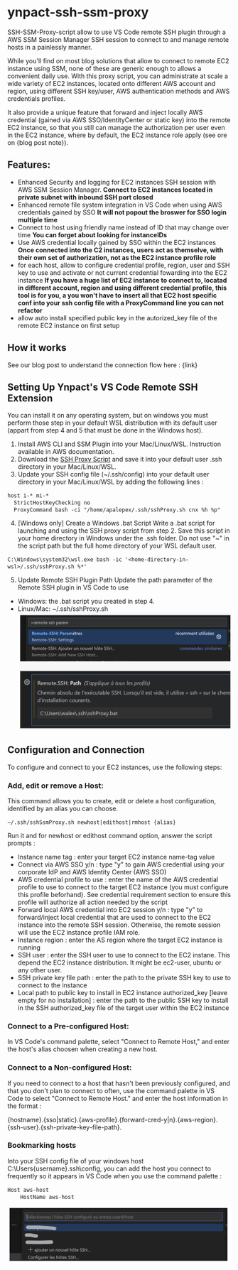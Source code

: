 # ynpact-ssh-ssm-proxy
SSH-SSM-Proxy-script allow to use VS Code remote SSH plugin through a AWS SSM Session Manager SSH session to connect to and manage remote hosts in a painlessly manner.

While you'll find on most blog solutions that allow to connect to remote EC2 instance using SSM, none of these are generic enough to allows a convenient daily use. With this proxy script, you can administrate at scale a wide variety of EC2 instances, located onto different AWS account and region, using different SSH key/user, AWS authentication methods and AWS credentials profiles.

It also provide a unique feature that forward and inject locally AWS credential (gained via AWS SSO/IdentityCenter or static key) into the remote EC2 instance, so that you still can manage the authorization per user even in the EC2 instance, where by default, the EC2 instance role  apply (see ore on {blog post note}).

## Features:
- Enhanced Security and logging for EC2 instances SSH session with AWS SSM Session Manager.
  **Connect to EC2 instances located in private subnet with inbound SSH port closed**
- Enhanced remote file system integration in VS Code when using AWS credentials gained by SSO **It will not popout the broswer for SSO login multiple time**
- Connect to host using friendly name instead of ID that may change over time **You can forget about looking for instanceIDs**
- Use AWS credential locally gained by SSO within the EC2 instances **Once connected into the C2 instances, users act as themselve, with their own set of authorization, not as the EC2 instance profile role**
- for each host, allow to configure credential profile, region, user and SSH key to use and activate or not current credential fowarding into the EC2 instance **If you have a huge list of EC2 instance to connect to, locatad in different account, region and using different credential profile, this tool is for you, a you won't have to insert all that EC2 host specific conf into your ssh config file with a ProxyCommand line you can not refactor**
- allow auto install specified public key in the autorized_key file of the remote EC2 instance on first setup

## How it works
See our blog post to understand the connection flow here : {link}

## Setting Up Ynpact's VS Code Remote SSH Extension
You can install it on any operating system, but on windows you must perform those step in your default WSL distribution with its default user (appart from step 4 and 5 that must be done in the Windows host).
1) Install AWS CLI and SSM Plugin into your Mac/Linux/WSL. Instruction available in AWS documentation.
2) Download the [SSH Proxy Script](src/sshProxy.sh) and save it into your default user .ssh directory in your Mac/Linux/WSL.
3) Update your SSH config file (~/.ssh/config) into your default user directory in your Mac/Linux/WSL by adding the following lines :
```
host i-* mi-*
  StrictHostKeyChecking no
  ProxyCommand bash -ci "/home/apalepex/.ssh/sshProxy.sh cnx %h %p"
```
4) [Windows only] Create a Windows .bat Script
Write a .bat script for launching and using the SSH proxy script from step 2. Save this script in your home directory in Windows under the .ssh folder. Do not use "~" in the script path but the full home directory of your WSL default user.
```
C:\Windows\system32\wsl.exe bash -ic '<home-directory-in-wsl>/.ssh/sshProxy.sh %*'
```
5) Update Remote SSH Plugin Path
Update the path parameter of the Remote SSH plugin in VS Code to use
- Windows: the .bat script you created in step 4.
- Linux/Mac: ~/.ssh/sshProxy.sh
![Updating remote SSH extension path parameter](doc/setting-remote-ext.png)

## Configuration and Connection
To configure and connect to your EC2 instances, use the following steps:
### Add, edit or remove a Host:
This command allows you to create, edit or delete a host configuration, identified by an alias you can choose.
```
~/.ssh/sshSsmProxy.sh newhost|edithost|rmhost {alias}
```
Run it and for newhost or edithost command option, answer the script prompts :
- Instance name tag : enter your target EC2 instance name-tag value
- Connect via AWS SSO y/n : type "y" to gain AWS credential using your corporate IdP and AWS Identity Center (AWS SSO)
- AWS credential profile to use : enter the name of the AWS credential profile to use to connect to the target EC2 instance (you must configure this profile beforhand). See credential requirement section to ensure this profile will authorize all action needed by the script
- Forward local AWS credential into EC2 session y/n : type "y" to forward/inject local credential that are used to connect to the EC2 instance into the remote SSH session. Otherwise, the remote session will use the EC2 instance profile IAM role.
- Instance region : enter the AS region where the target EC2 instance is running
- SSH user : enter the SSH user to use to connect to the EC2 instane. This depend the EC2 instance distribution. It might be ec2-user, ubuntu or any other user.
- SSH private key file path : enter the path to the private SSH key to use to connect to the instance
- Local path to public key to install in EC2 instance authorized_key [leave empty for no installation] : enter the path to the public SSH key to install in the SSH authorized_key file of the target user within the EC2 instance
### Connect to a Pre-configured Host:
In VS Code's command palette, select "Connect to Remote Host," and enter the host's alias choosen when creating a new host.
### Connect to a Non-configured Host:
If you need to connect to a host that hasn't been previously configured, and that you don't plan to connect to often, use the command palette in VS Code to select "Connect to Remote Host." and enter the host information in the format :

{hostname}.{sso|static}.{aws-profile}.{forward-cred-y|n}.{aws-region}.{ssh-user}.{ssh-private-key-file-path}.
### Bookmarking hosts
Into your SSH config file of your windows host C:\Users\{username}\.ssh\config, you can add the host you connect to frequently so it appears in VS Code when you use the command palette : 
```
Host aws-host
    HostName aws-host
```
![How to connect to a bookmarked host](doc/bookmarking.png)


